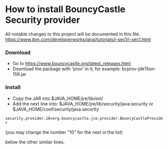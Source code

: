 # How to install BouncyCastle Security provider
All notable changes to this project will be documented in this file.
https://www.ibm.com/developerworks/java/tutorials/j-sec1/j-sec1.html

### Download
* Go to https://www.bouncycastle.org/latest_releases.html
* Download the package with 'prov' in it, for example: bcprov-jdk15on-156.jar

### Install
* Copy the JAR into $JAVA_HOME/jre/lib/ext/
* Add the next line into: 
  $JAVA_HOME/jre/lib/security/java.security  or
  $JAVA_HOME/conf/security/java.security

`security.provider.10=org.bouncycastle.jce.provider.BouncyCastleProvider`

(you may change the number "10" for the next in the list)

below the other similar lines.